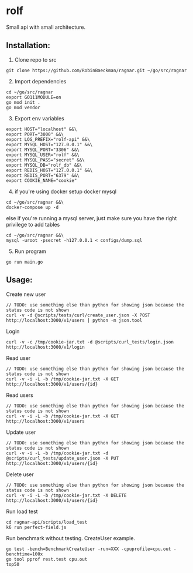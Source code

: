 # rolf 

Small api with small architecture.

## Installation:
1. Clone repo to src
```
git clone https://github.com/RobinBaeckman/ragnar.git ~/go/src/ragnar
```

2. Import dependencies 
```
cd ~/go/src/ragnar
export GO111MODULE=on
go mod init . 
go mod vendor
```

3. Export env variables
```
export HOST="localhost" &&\
export PORT="3000" &&\
export LOG_PREFIX="rolf-api" &&\
export MYSQL_HOST="127.0.0.1" &&\
export MYSQL_PORT="3306" &&\
export MYSQL_USER="rolf" &&\
export MYSQL_PASS="secret" &&\
export MYSQL_DB="rolf_db" &&\
export REDIS_HOST="127.0.0.1" &&\
export REDIS_PORT="6379" &&\
export COOKIE_NAME="cookie"
```

4. if you're using docker setup docker mysql
```
cd ~/go/src/ragnar &&\
docker-compose up -d
``` 

else if you're running a mysql server, just make sure you have the right privilege to add tables
```
cd ~/go/src/ragnar &&\
mysql -uroot -psecret -h127.0.0.1 < configs/dump.sql

```

5. Run program
```
go run main.go
```

## Usage:

Create new user
```
// TODO: use something else than python for showing json because the status code is not shown
curl -v -d @scripts/tests/curl/create_user.json -X POST http://localhost:3000/v1/users | python -m json.tool
```

Login
```
curl -v -c /tmp/cookie-jar.txt -d @scripts/curl_tests/login.json http://localhost:3000/v1/login
```

Read user
```
// TODO: use something else than python for showing json because the status code is not shown
curl -v -i -L -b /tmp/cookie-jar.txt -X GET http://localhost:3000/v1/users/{id}

```

Read users
```
// TODO: use something else than python for showing json because the status code is not shown
curl -v -i -L -b /tmp/cookie-jar.txt -X GET http://localhost:3000/v1/users

```

Update user
```
// TODO: use something else than python for showing json because the status code is not shown
curl -v -i -L -b /tmp/cookie-jar.txt -d @scripts/curl_tests/update_user.json -X PUT http://localhost:3000/v1/users/{id}

```

Delete user
```
// TODO: use something else than python for showing json because the status code is not shown
curl -v -i -L -b /tmp/cookie-jar.txt -X DELETE http://localhost:3000/v1/users/{id}

```

Run load test
```
cd ragnar-api/scripts/load_test
k6 run perfect-field.js
```

Run benchmark without testing. CreateUser example.
```
go test -bench=BenchmarkCreateUser -run=XXX -cpuprofile=cpu.out -benchtime=100x
go tool pprof rest.test cpu.out
top50
```
